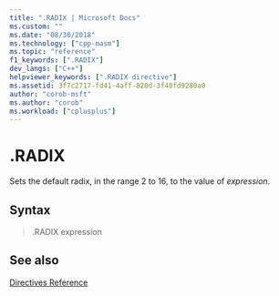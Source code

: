 ```yaml
---
title: ".RADIX | Microsoft Docs"
ms.custom: ""
ms.date: "08/30/2018"
ms.technology: ["cpp-masm"]
ms.topic: "reference"
f1_keywords: [".RADIX"]
dev_langs: ["C++"]
helpviewer_keywords: [".RADIX directive"]
ms.assetid: 3f7c2717-fd41-4aff-820d-3f40fd9280a0
author: "corob-msft"
ms.author: "corob"
ms.workload: ["cplusplus"]
---
```

# .RADIX

Sets the default radix, in the range 2 to 16, to the value of *expression*.

## Syntax

> .RADIX expression

## See also

[Directives Reference](../../assembler/masm/directives-reference.md)<br/>